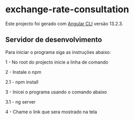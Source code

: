 # exchange-rate-consultation
Este projecto foi gerado com [Angular CLI](https://github.com/angular/angular-cli) versão 13.2.3.

## Servidor de desenvolvimento
Para iniciar o programa siga as instruções abaixo:

1 - No root do projecto inicie a linha de comando

2 - Instale o npm 

  2.1 - npm install
  
3 - Inicei o programa usando o comando abaixo

  3.1 - ng server

4 - Chame o link que sera mostrado na tela
